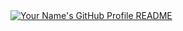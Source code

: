 <a href="https://github.com/YOUR_USERNAME/YOUR_USERNAME">
  <picture>
    <source media="(prefers-color-scheme: dark)" srcset="https://raw.githubusercontent.com/YOUR_USERNAME/YOUR_USERNAME/main/dark_mode.svg">
    <img alt="Your Name's GitHub Profile README" src="https://raw.githubusercontent.com/YOUR_USERNAME/YOUR_USERNAME/main/light_mode.svg">
  </picture>
</a>
